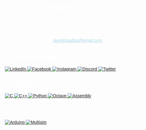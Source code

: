 <div style="background-image: url('imagegithub.jpeg'); background-size: cover; background-position: center; padding: 20px; color: white; font-family: Arial, sans-serif;">

<h1>Hi 👋, I'm Shreyas</h1>
<p>An Electronics & Communication Engineer passionate about analog and digital electronics</p>

<ul>
  <li>🌱 I’m currently learning <strong>Verilog HDL</strong></li>
  <li>📫 How to reach me: <a href="mailto:skombinadka@gmail.com" style="color: lightblue;">skombinadka@gmail.com</a></li>
</ul>

<h2>Connect with me:</h2>
<a href="https://www.linkedin.com/in/shreyas-kombinadka-b767292a2" target="_blank">
    <img src="https://img.shields.io/badge/LinkedIn-0077B5?logo=linkedin&logoColor=white&style=for-the-badge" alt="LinkedIn">
</a>
<a href="https://www.facebook.com" target="_blank">
    <img src="https://img.shields.io/badge/Facebook-1877F2?logo=facebook&logoColor=white&style=for-the-badge" alt="Facebook">
</a>
<a href="https://www.instagram.com" target="_blank">
    <img src="https://img.shields.io/badge/Instagram-E4405F?logo=instagram&logoColor=white&style=for-the-badge" alt="Instagram">
</a>
<a href="https://discord.com" target="_blank">
    <img src="https://img.shields.io/badge/Discord-5865F2?logo=discord&logoColor=white&style=for-the-badge" alt="Discord">
</a>
<a href="https://x.com/Shreyas_T555?t=MOrF8K18_Tfk5zw932iDxQ&s=08" target="_blank">
    <img src="https://img.shields.io/badge/Twitter-1DA1F2?logo=twitter&logoColor=white&style=for-the-badge" alt="Twitter">
</a>

<h2>Languages:</h2>
<a href="https://en.wikipedia.org/wiki/C_(programming_language)" target="_blank">
    <img src="https://img.shields.io/badge/C-A8B9CC?logo=c&logoColor=white&style=for-the-badge" alt="C">
</a>
<a href="https://en.wikipedia.org/wiki/C%2B%2B" target="_blank">
    <img src="https://img.shields.io/badge/C++-00599C?logo=c%2B%2B&logoColor=white&style=for-the-badge" alt="C++">
</a>
<a href="https://www.python.org/" target="_blank">
    <img src="https://img.shields.io/badge/Python-3776AB?logo=python&logoColor=white&style=for-the-badge" alt="Python">
</a>
<a href="https://www.gnu.org/software/octave/" target="_blank">
    <img src="https://img.shields.io/badge/Octave-0790C0?logo=octave&logoColor=white&style=for-the-badge" alt="Octave">
</a>
<a href="https://en.wikipedia.org/wiki/Assembly_language" target="_blank">
    <img src="https://img.shields.io/badge/Assembly-000000?logo=codeforces&logoColor=white&style=for-the-badge" alt="Assembly">
</a>

<h2>Tools:</h2>
<a href="https://www.arduino.cc/" target="_blank">
    <img src="https://img.shields.io/badge/Arduino-00979D?logo=arduino&logoColor=white&style=for-the-badge" alt="Arduino">
</a>
<a href="https://www.ni.com/en-us/shop/electronic-test-instrumentation/application-software-for-electronic-test-and-instrumentation-category/what-is-multisim.html" target="_blank">
    <img src="https://img.shields.io/badge/Multisim-002D72?style=for-the-badge&logo=national%20instruments&logoColor=white" alt="Multisim">
</a>

</div>
